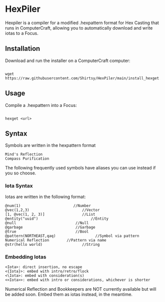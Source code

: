 # HexPiler
Hexpiler is a compiler for a modified .hexpattern format for Hex Casting that runs in ComputerCraft, allowing you to automatically download and write iotas to a Focus.

## Installation
Download and run the installer on a ComputerCraft computer:
```

wget https://raw.githubusercontent.com/Shirtsy/HexPiler/main/install_hexget.lua
```

## Usage
Compile a .hexpattern into a Focus:
```

hexget <url>
```

## Syntax

Symbols are written in the hexpattern format

```
Mind's Reflection
Compass Purification
```

The following frequently used symbols have aliases you can use instead if you so choose.



### Iota Syntax
Iotas are written in the following format:
```
@num(1)                        //Number
@vec(1,2,3)                        //Vector
[1, @vec(1, 2, 3)]                 //List
@entity("uuid")                        //Entity 
@null                           //Null
@garbage                        //Garbage
@true                           //Bool
@pattern(NORTHEAST,qaq)                  //Symbol via pattern
Numerical Reflection        //Pattern via name
@str(hello world)                  //String
```

### Embedding Iotas
```
<Iota>: direct insertion, no escape
<{Iota}>: embed with intro/retro/flock
<\Iota>: embed with consideration(s)
<<Iota>>: embed with intro or considerations, whichever is shorter
```

Numerical Reflection and Bookkeepers are NOT currently available but will be added soon. Embed them as iotas instead, in the meantime.

